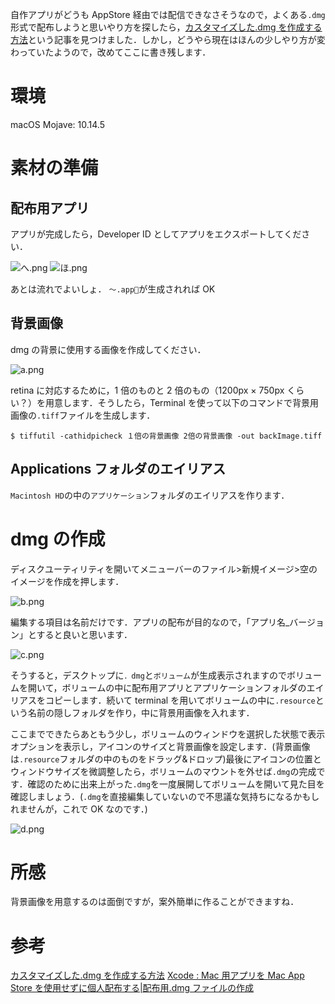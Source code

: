 <!-- title:Macアプリ配布用の.dmgの作成方法（2019 Mojave版） -->

自作アプリがどうも AppStore 経由では配信できなさそうなので，よくある`.dmg`形式で配布しようと思いやり方を探したら，[カスタマイズした.dmg を作成する方法](https://qiita.com/econa77/items/d0e7d3a75d8fd3bb7777)という記事を見つけました．しかし，どうやら現在はほんの少しやり方が変わっていたようので，改めてここに書き残します．

# 環境

macOS Mojave: 10.14.5

# 素材の準備

## 配布用アプリ

アプリが完成したら，Developer ID としてアプリをエクスポートしてください．

![へ.png](./images/article/087be305-fa3c-775b-11b9-c78e8fada457.png)
![ほ.png](./images/article/4752789b-b5fe-2d1b-cb9f-cbdfaf1558cd.png)

あとは流れでよいしょ．
`〜.app`が生成されれば OK

## 背景画像

dmg の背景に使用する画像を作成してください．

![a.png](./images/article/de8d7347-f3d8-9e7a-a5b2-0c3a44469b22.png)

retina に対応するために，1 倍のものと 2 倍のもの（1200px × 750px くらい？）を用意します．そうしたら，Terminal を使って以下のコマンドで背景用画像の`.tiff`ファイルを生成します．

```plaintext
$ tiffutil -cathidpicheck １倍の背景画像 2倍の背景画像 -out backImage.tiff
```

## Applications フォルダのエイリアス

`Macintosh HD`の中の`アプリケーション`フォルダのエイリアスを作ります．

# dmg の作成

ディスクユーティリティを開いてメニューバーのファイル>新規イメージ>空のイメージを作成を押します．

![b.png](./images/article/dda1065d-3687-c255-9123-83d8d7ea4335.png)

編集する項目は名前だけです．アプリの配布が目的なので，「アプリ名\_バージョン」とすると良いと思います．

![c.png](./images/article/e42f6e84-8b8b-e925-f69a-7f022f6a6798.png)

そうすると，デスクトップに`．dmg`と`ボリューム`が生成表示されますのでボリュームを開いて，ボリュームの中に配布用アプリとアプリケーションフォルダのエイリアスをコピーします．続いて terminal を用いてボリュームの中に`.resource`という名前の隠しフォルダを作り，中に背景用画像を入れます．

ここまでできたらあともう少し，ボリュームのウィンドウを選択した状態で表示オプションを表示し，アイコンのサイズと背景画像を設定します．(背景画像は`.resource`フォルダの中のものをドラッグ&ドロップ)最後にアイコンの位置とウィンドウサイズを微調整したら，ボリュームのマウントを外せば`.dmg`の完成です．確認のために出来上がった`.dmg`を一度展開してボリュームを開いて見た目を確認しましょう．(`.dmg`を直接編集していないので不思議な気持ちになるかもしれませんが，これで OK なのです．)

![d.png](./images/article/0e2a9582-1a86-3799-7f87-45b0abf84b31.png)

# 所感

背景画像を用意するのは面倒ですが，案外簡単に作ることができますね．

# 参考

[カスタマイズした.dmg を作成する方法](https://qiita.com/econa77/items/d0e7d3a75d8fd3bb7777)
[Xcode : Mac 用アプリを Mac App Store を使用せずに個人配布する|配布用.dmg ファイルの作成](https://hikaruapp.jpn.com/xcode/osx/post-645)
